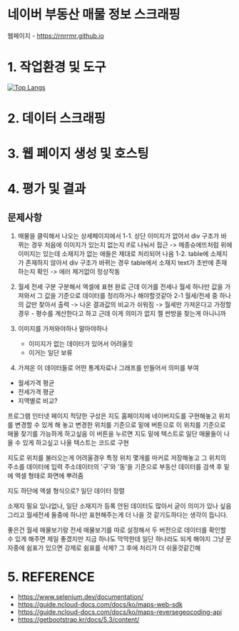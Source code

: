# 네이버 부동산 매물 정보 스크래핑
웹페이지 - https://rnrrmr.github.io




# 1. 작업환경 및 도구
[![Top Langs](https://github-readme-stats.vercel.app/api/top-langs/?username=rnrrmr)](https://github.com/anuraghazra/github-readme-stats)

# 2. 데이터 스크래핑

# 3. 웹 페이지 생성 및 호스팅

# 4. 평가 및 결과

## 문제사항
1. 매물을 클릭해서 나오는 상세페이지에서
1-1. 상단 이미지가 없어서 div 구조가 바뀌는 경우
    처음에 이미지가 있는지 없는지 if로 나눠서 접근
    -> 메종슈에뜨처럼 위에 이미지는 있는데 소재지가 없는 애들은 제대로 처리되어 나옴
1-2. table에 소재지가 존재하지 않아서 div 구조가 바뀌는 경우
    table에서 소재지 text가 초반에 존재하는지 확인
    -> 에러 제거없이 정상작동


2. 월세 전세 구분
구분해서 엑셀에 표현 완료
근데 이거를 전세나 월세 하나만 값을 가져와서 그 값을 기준으로 데이터를 정리하거나 해야할것같아
2-1 월세/전세 중 하나의 값만 찾아서 출력
    -> 나온 결과값의 비교가 쉬워짐
    -> 월세만 가져온다고 가정할 경우
        - 평수를 계산한다고 하고 근데 이게 의미가 없지 젤 싼방을 찾는게 아니니까

3. 이미지를 가져와야하나 말아야하나
    - 이미지가 없는 데이터가 있어서 어려울듯
    - 이거는 일단 보류

4. 가져온 이 데이터들로 어떤 통계자료나 그래프를 만들어서 의미를 부여 
- 월세가격 평균
- 전세가격 평균
- 지역별로 비교?


프로그램
인터넷 페이지
적당한 구성은 지도 홈페이지에 네이버지도를 구현해놓고 위치를 변경할 수 있게 해 놓고
변경한 위치를 기준으로 밑에 버튼으로 이 위치를 기준으로 매물 찾기를 가능하게 하고싶음
이 버튼을 누르면 지도 밑에 텍스트로 일단 매물들이 나올 수 있게 하고싶고
나올 텍스트는 코드로 구현

지도로 위치를 불러오는게 어려울경우
특정 위치 몇개를 마커로 저장해놓고
그 위치의 주소를 데이터에 입력
주소데이터의 '구'와 '동'을 기준으로 부동산 데이터를 검색 후
밑에 엑셀 형태로 화면에 뿌려줌

지도 하단에 엑셀 형식으로? 일단 데이터 정렬


소재지 필요 있나없나, 일단 소재지가 등록 안된 데이터도 많아서 굳이 의미가 있나 싶음
그리고 월세전세 둘중에 하나만 표현해주는게 더 나을 것 같기도하다는 생각이 듭니다.

좋은건 월세 매물보기랑 전세 매물보기를 따로 설정해서 두 버전으로 데이터를 확인할 수 있게 해주면 제일 좋겠지만 지금 하나도 막막한데 일단 하나라도 되게 해야지
그냥 문자중에 쉼표가 있으면 강제로 쉼표를 삭제?
그 후에 처리가 더 쉬울것같긴해


# 5. REFERENCE
- https://www.selenium.dev/documentation/
- https://guide.ncloud-docs.com/docs/ko/maps-web-sdk
- https://guide.ncloud-docs.com/docs/ko/maps-reversegeocoding-api
- https://getbootstrap.kr/docs/5.3/content/


